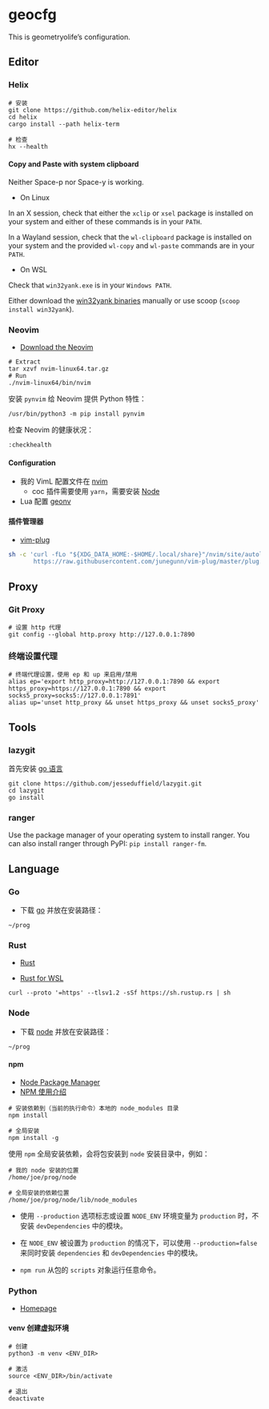 # geocfg

This is geometryolife’s configuration.

## Editor

### Helix

```shell
# 安装
git clone https://github.com/helix-editor/helix
cd helix
cargo install --path helix-term

# 检查
hx --health
```

#### Copy and Paste with system clipboard

Neither Space-p nor Space-y is working.

- On Linux

In an X session, check that either the `xclip` or `xsel` package is installed on your system and either of these commands is in your `PATH`.

In a Wayland session, check that the `wl-clipboard` package is installed on your system and the provided `wl-copy` and `wl-paste` commands are in your `PATH`.

- On WSL

Check that `win32yank.exe` is in your `Windows PATH`.

Either download the [win32yank binaries](https://github.com/equalsraf/win32yank/releases) manually or use scoop (`scoop install win32yank`).

### Neovim

- [Download the Neovim](https://github.com/neovim/neovim/releases)

```shell
# Extract
tar xzvf nvim-linux64.tar.gz
# Run
./nvim-linux64/bin/nvim
```

安装 `pynvim` 给 Neovim 提供 Python 特性：

```shell
/usr/bin/python3 -m pip install pynvim
```

检查 Neovim 的健康状况：

```vim
:checkhealth
```

#### Configuration

- 我的 VimL 配置文件在 [nvim](https://github.com/geometryolife/nvim)
  - coc 插件需要使用 `yarn`，需要安装 [Node](#Node)
- Lua 配置 [geonv](https://github.com/geometryolife/geonv)

#### 插件管理器

- [vim-plug](https://github.com/junegunn/vim-plug)

```sh
sh -c 'curl -fLo "${XDG_DATA_HOME:-$HOME/.local/share}"/nvim/site/autoload/plug.vim --create-dirs \
       https://raw.githubusercontent.com/junegunn/vim-plug/master/plug.vim'
```

<!-- ### Emacs -->

## Proxy

### Git Proxy

```shell
# 设置 http 代理
git config --global http.proxy http://127.0.0.1:7890
```

### 终端设置代理

```shell
# 终端代理设置，使用 ep 和 up 来启用/禁用
alias ep='export http_proxy=http://127.0.0.1:7890 && export https_proxy=https://127.0.0.1:7890 && export socks5_proxy=socks5://127.0.0.1:7891'
alias up='unset http_proxy && unset https_proxy && unset socks5_proxy'
```

## Tools

### lazygit

首先安装 [go 语言](#Go)

```shell
git clone https://github.com/jesseduffield/lazygit.git
cd lazygit
go install
```

### ranger

Use the package manager of your operating system to install ranger. You can also install ranger through PyPI: `pip install ranger-fm`.

## Language

### Go

- 下载 [go](https://go.dev/) 并放在安装路径：

```shell
~/prog
```

### Rust

- [Rust](https://www.rust-lang.org/)

- [Rust for WSL](https://www.rust-lang.org/)

```shell
curl --proto '=https' --tlsv1.2 -sSf https://sh.rustup.rs | sh
```

### Node

- 下载 [node](https://nodejs.org/en/download/) 并放在安装路径：

```shell
~/prog
```

#### npm

- [Node Package Manager](https://en.wikipedia.org/wiki/Npm_(software))
- [NPM 使用介绍](https://www.runoob.com/nodejs/nodejs-npm.html)

```shell
# 安装依赖到（当前的执行命令）本地的 node_modules 目录
npm install

# 全局安装
npm install -g
```

使用 `npm` 全局安装依赖，会将包安装到 `node` 安装目录中，例如：

```shell
# 我的 node 安装的位置
/home/joe/prog/node

# 全局安装的依赖位置
/home/joe/prog/node/lib/node_modules
```

- 使用 `--production` 选项标志或设置 `NODE_ENV` 环境变量为 `production` 时，不安装 `devDependencies` 中的模块。
- 在 `NODE_ENV` 被设置为 `production` 的情况下，可以使用 `--production=false` 来同时安装 `dependencies` 和 `devDependencies` 中的模块。

- `npm run` 从包的 `scripts` 对象运行任意命令。

### Python

- [Homepage](https://www.python.org/)

#### venv 创建虚拟环境

```shell
# 创建
python3 -m venv <ENV_DIR>

# 激活
source <ENV_DIR>/bin/activate

# 退出
deactivate
```
